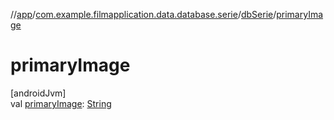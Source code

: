 //[app](../../../index.md)/[com.example.filmapplication.data.database.serie](../index.md)/[dbSerie](index.md)/[primaryImage](primary-image.md)

# primaryImage

[androidJvm]\
val [primaryImage](primary-image.md): [String](https://kotlinlang.org/api/latest/jvm/stdlib/kotlin/-string/index.html)
